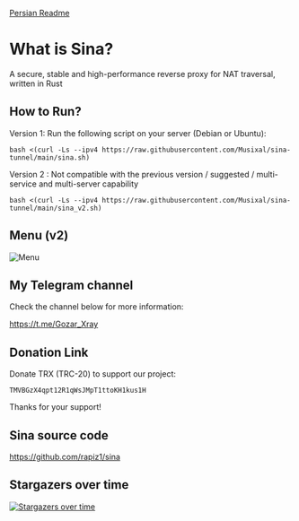 [Persian Readme](https://github.com/Musixal/Sina-Tunnel/blob/main/README_FA.md)

# What is Sina?
A secure, stable and high-performance reverse proxy for NAT traversal, written in Rust

## How to Run?


Version 1: Run the following script on your server (Debian or Ubuntu):

```
bash <(curl -Ls --ipv4 https://raw.githubusercontent.com/Musixal/sina-tunnel/main/sina.sh)
```
Version 2 : Not compatible with the previous version / suggested / multi-service and multi-server capability
```
bash <(curl -Ls --ipv4 https://raw.githubusercontent.com/Musixal/sina-tunnel/main/sina_v2.sh)
```
## Menu (v2)
![Menu](https://github.com/Musixal/sina-tunnel/blob/main/menu/menu_v2.png)




    

## My Telegram channel
Check the channel below for more information:

https://t.me/Gozar_Xray

## Donation Link


Donate TRX (TRC-20) to support our project:
``` wallet
TMVBGzX4qpt12R1qWsJMpT1ttoKH1kus1H
```
Thanks for your support! 
    
##  Sina source code

https://github.com/rapiz1/sina

## Stargazers over time
[![Stargazers over time](https://starchart.cc/Musixal/Sina-Tunnel.svg?variant=light)](https://starchart.cc/Musixal/Sina-Tunnel)

